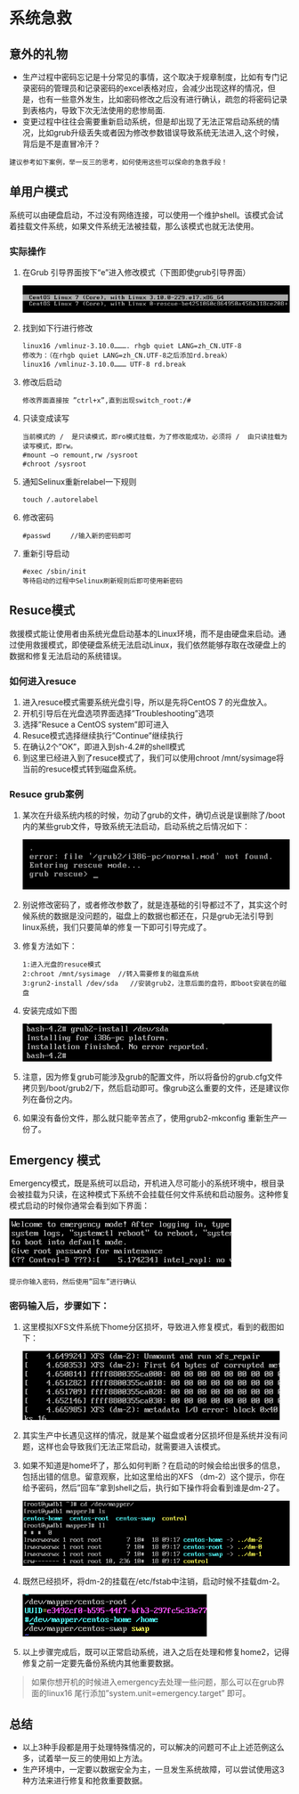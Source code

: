 # 系统急救
## 意外的礼物
* 生产过程中密码忘记是十分常见的事情，这个取决于规章制度，比如有专门记录密码的管理员和记录密码的excel表格对应，会减少出现这样的情况，但是，也有一些意外发生，比如密码修改之后没有进行确认，疏忽的将密码记录到表格内，导致下次无法使用的悲惨局面.
* 变更过程中往往会需要重新启动系统，但是却出现了无法正常启动系统的情况，比如grub升级丢失或者因为修改参数错误导致系统无法进入,这个时候，背后是不是直冒冷汗？

`建议参考如下案例，举一反三的思考，如何使用这些可以保命的急救手段！`

## 单用户模式
系统可以由硬盘启动，不过没有网络连接，可以使用一个维护shell。该模式会试着挂载文件系统，如果文件系统无法被挂载，那么该模式也就无法使用。
### 实际操作
1.	在Grub 引导界面按下“e”进入修改模式（下图即使grub引导界面）

	![png](../images/案例密码找回/grub引导界面.PNG)

2.	找到如下行进行修改

		linux16 /vmlinuz-3.10.0………. rhgb quiet LANG=zh_CN.UTF-8
		修改为：（在rhgb quiet LANG=zh_CN.UTF-8之后添加rd.break）
		linux16 /vmlinuz-3.10.0……… UTF-8 rd.break

3.	修改后启动
		
		修改界面直接按 ”ctrl+x”,直到出现switch_root:/#

4.	只读变成读写
	
		当前模式的 /  是只读模式，即ro模式挂载，为了修改能成功，必须将 /  由只读挂载为读写模式，即rw。
		#mount –o remount,rw /sysroot
		#chroot /sysroot

5.	通知Selinux重新relabel一下规则

		touch /.autorelabel

6.	修改密码
		
		#passwd     //输入新的密码即可

7.	重新引导启动

		#exec /sbin/init
		等待启动的过程中Selinux刷新规则后即可使用新密码

## Resuce模式
救援模式能让使用者由系统光盘启动基本的Linux环境，而不是由硬盘来启动。通过使用救援模式，即使硬盘系统无法启动Linux，我们依然能够存取在改硬盘上的数据和修复无法启动的系统错误。

### 如何进入resuce
1.	进入resuce模式需要系统光盘引导，所以是先将CentOS 7 的光盘放入。
2.	开机引导后在光盘选项界面选择”Troubleshooting”选项
3.	选择”Resuce a CentOS system”即可进入
4.	Resuce模式选择继续执行”Continue”继续执行
5.	在确认2个”OK”，即进入到sh-4.2#的shell模式
6.	到这里已经进入到了resuce模式了，我们可以使用chroot /mnt/sysimage将当前的resuce模式转到磁盘系统。

### Resuce grub案例
1.	某次在升级系统内核的时候，勿动了grub的文件，确切点说是误删除了/boot内的某些grub文件，导致系统无法启动，启动系统之后情况如下：

	![png](./images/案例密码找回/miss.PNG)

	
2.	别说修改密码了，或者修改参数了，就是连基础的引导都过不了，其实这个时候系统的数据是没问题的，磁盘上的数据也都还在，只是grub无法引导到linux系统，我们只要简单的修复一下即可引导完成了。

3.	修复方法如下：
	
		1:进入光盘的resuce模式
		2:chroot /mnt/sysimage  //转入需要修复的磁盘系统
		3:grun2-install /dev/sda   //安装grub2，注意后面的盘符，即boot安装在的磁盘

4. 安装完成如下图

	![png](./images/案例密码找回/grubinstall.PNG)

5.	注意，因为修复grub可能涉及grub的配置文件，所以将备份的grub.cfg文件拷贝到/boot/grub2/下，然后启动即可。像grub这么重要的文件，还是建议你列在备份之内。

6.	如果没有备份文件，那么就只能辛苦点了，使用grub2-mkconfig 重新生产一份了。

## Emergency 模式
Emergency模式，既是系统可以启动，开机进入尽可能小的系统环境中，根目录会被挂载为只读，在这种模式下系统不会挂载任何文件系统和启动服务。这种修复模式启动的时候你通常会看到如下界面：
	
![png](./images/案例密码找回/EMgrub.PNG)

`提示你输入密码，然后使用”回车”进行确认`

### 密码输入后，步骤如下：
1.	这里模拟XFS文件系统下home分区损坏，导致进入修复模式，看到的截图如下：

	![png](./images/案例密码找回/home损坏.PNG)

2.	其实生产中长遇见这样的情况，就是某个磁盘或者分区损坏但是系统并没有问题，这样也会导致我们无法正常启动，就需要进入该模式。
3.	如果不知道是home坏了，那么如何判断？在启动的时候会给出很多的信息，包括出错的信息。留意观察，比如这里给出的XFS （dm-2）这个提示，你在给予密码，然后”回车”拿到shell之后，执行如下操作将会看到谁是dm-2了。

	![png](./images/案例密码找回/dm2.PNG)

4.	既然已经损坏，将dm-2的挂载在/etc/fstab中注销，启动时候不挂载dm-2。

	![png](./images/案例密码找回/fstab.PNG)

5.	以上步骤完成后，既可以正常启动系统，进入之后在处理和修复home2，记得修复之前一定要先备份系统内其他重要数据。

>如果你想开机的时候进入emergency去处理一些问题，那么可以在grub界面的linux16 尾行添加”system.unit=emergency.target” 即可。

## 总结
* 以上3种手段都是用于处理特殊情况的，可以解决的问题可不止上述范例这么多，试着举一反三的使用如上方法。
* 生产环境中，一定要以数据安全为主，一旦发生系统故障，可以尝试使用这3种方法来进行修复和抢救重要数据。
